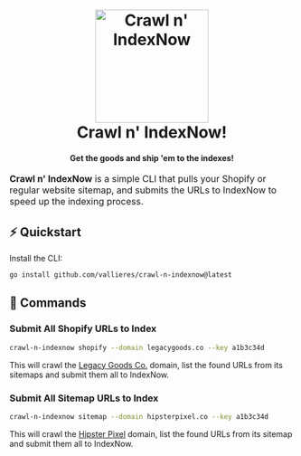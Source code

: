 <!-- markdownlint-disable MD002 MD013 MD033 MD041 -->

<h1 align="center">
  <a name="logo" href="https://github.com/vallieres/crawl-n-indexnow">
    <img src="https://github.com/vallieres/crawl-n-indexnow/assets/182217/48b7e05b-155a-43e3-893a-e0d21f44f04a" alt="Crawl n' IndexNow" width="200"></a>
  <br>
  Crawl n' IndexNow!

</h1>
<h4 align="center">Get the goods and ship 'em to the indexes!</h4>
<div align="center"></div>

<font size="3">
    <strong>Crawl n' IndexNow</strong> is a simple CLI that pulls your Shopify or regular website sitemap, 
        and submits the URLs to IndexNow to speed up the indexing process.
</font>

## ⚡️ Quickstart

Install the CLI:

```bash
go install github.com/vallieres/crawl-n-indexnow@latest
```

## 🎯 Commands

### Submit All Shopify URLs to Index

```bash
crawl-n-indexnow shopify --domain legacygoods.co --key a1b3c34d
```

This will crawl the [Legacy Goods Co.](https://legacygoods.co) domain, list the found URLs from its sitemaps and submit
them all to IndexNow.

### Submit All Sitemap URLs to Index

```bash
crawl-n-indexnow sitemap --domain hipsterpixel.co --key a1b3c34d
```

This will crawl the [Hipster Pixel](https://hipsterpixel.co) domain, list the found URLs from its sitemap and submit
them all to IndexNow.

